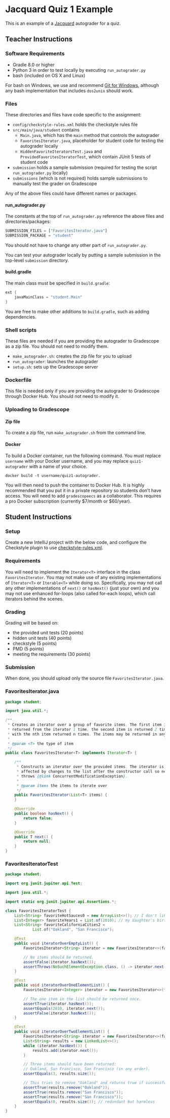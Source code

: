 # Jacquard Quiz 1 Example

This is an example of a [Jacquard](https://github.com/espertus/jacquard)
autograder for a quiz.

## Teacher Instructions

### Software Requirements

* Gradle 8.0 or higher
* Python 3 in order to test locally by executing `run_autograder.py`
* bash (included on OS X and Linux)

For bash on Windows, we use and recommend [Git for Windows](https://gitforwindows.org/),
although any bash implementation that includes `dos2unix` should work.

### Files

These directories and files have code specific to the assignment:

* `config/checkstyle-rules.xml` holds the checkstyle rules file
* `src/main/java/student` contains
    * `Main.java`, which has the `main` method that controls the autograder
    * `FavoritesIterator.java`, placeholder for student code for testing
      the autograder locally
    * `HiddenFavoriteIteratorsTest.java` and `ProvidedFavoritesIteratorTest`,
      which contain JUnit 5 tests of student code
* `submission` holds a sample submission (required for testing the script
  `run_autograder.py` locally)
* `submissions` (which is not required) holds sample submissions to manually
  test the grader on Gradescope

Any of the above files could have different names or packages.

#### run_autograder.py

The constants at the top of `run_autograder.py` reference the above
files and directories/packages:

```python
SUBMISSION_FILES = ["FavoritesIterator.java"]
SUBMISSION_PACKAGE = "student"
```

You should not have to change any other part of `run_autograder.py`.

You can test your autograder locally by putting a sample submission in the
top-level `submission` directory.

#### build.gradle

The main class must be specified in `build.gradle`:

```groovy
ext {
    javaMainClass = "student.Main"
}
```

You are free to make other additions to `build.gradle`, such as adding
dependencies.

### Shell scripts

These files are needed if you are providing the autograder to Gradescope as a
zip file. You should not need to modify them.

* `make_autograder.sh`: creates the zip file for you to upload
* `run_autograder`: launches the autograder
* `setup.sh`: sets up the Gradescope server

### Dockerfile

This file is needed only if you are providing the autograder to Gradescope
through Docker Hub. You should not need to modify it.

### Uploading to Gradescope

#### Zip file

To create a zip file, run `make_autograder.sh` from the command line.

#### Docker

To build a Docker container, run the following command. You must replace
`username` with your Docker username, and you may replace `quiz1-autograder`
with a name of your choice.

```
docker build -t username/quiz1-autograder.
```

You will then need to push the container to Docker Hub. It is highly recommended
that you put it in a private repository so students don't have access. You will
need to add `gradescopeecs` as a collaborator. This requires a pro Docker
subscription (currently $7/month or $60/year).

## Student Instructions

### Setup

Create a new IntelliJ project with the below code,
and configure the Checkstyle plugin to use
[checkstyle-rules.xml](config/checkstyle-rules.xml).

### Requirements

You will need to implement the `Iterator<T>` interface
in the class `FavoritesIterator`.
You may not make use of any existing implementations of
`Iterator<T>` or `Iterable<T>` while doing so. Specifically,
you may not call any other implementations of `next()` or
`hasNext()` (just your own) and you may not use enhanced
for-loops (also called for-each loops), which call iterators
behind the scenes.

### Grading

Grading will be based on:

* the provided unit tests (20 points)
* hidden unit tests (40 points)
* checkstyle (5 points)
* PMD (5 points)
* meeting the requirements (30 points)

### Submission

When done, you should upload only the source file
`FavoritesIterator.java`.

### FavoritesIterator.java

```java
package student;

import java.util.*;

/**
 * Creates an iterator over a group of favorite items. The first item is
 * returned from the iterator 1 time, the second item is returned 2 times, etc.
 * with the nth item returned n times. The items may be returned in any order.
 *
 * @param <T> the type of item
 */
public class FavoritesIterator<T> implements Iterator<T> {

    /**
     * Constructs an iterator over the provided items. The iterator is not
     * affected by changes to the list after the constructor call so never
     * throws {@link ConcurrentModificationException}.
     *
     * @param items the items to iterate over
     */
    public FavoritesIterator(List<T> items) {
    }

    @Override
    public boolean hasNext() {
        return false;
    }

    @Override
    public T next() {
        return null;
    }
}
```

### FavoritesIteratorTest

```java
package student;

import org.junit.jupiter.api.Test;

import java.util.*;

import static org.junit.jupiter.api.Assertions.*;

class FavoritesIteratorTest {
    List<String> favoriteHotSauces0 = new ArrayList<>(); // I don't like hot sauce.
    List<Integer> favoriteYears1 = List.of(2010); // my daughter's birth
    List<String> favoriteCaliforniaCities2 =
            List.of("Oakland", "San Francisco");

    @Test
    public void iteratorOverEmptyList() {
        FavoritesIterator<String> iterator = new FavoritesIterator<>(favoriteHotSauces0);

        // No items should be returned.
        assertFalse(iterator.hasNext());
        assertThrows(NoSuchElementException.class, () -> iterator.next());
    }

    @Test
    public void iteratorOverOneElementList() {
        FavoritesIterator<Integer> iterator = new FavoritesIterator<>(favoriteYears1);

        // The one item in the list should be returned once.
        assertTrue(iterator.hasNext());
        assertEquals(2010, iterator.next());
        assertFalse(iterator.hasNext());
    }

    @Test
    public void iteratorOverTwoElementList() {
        FavoritesIterator<String> iterator = new FavoritesIterator<>(favoriteCaliforniaCities2);
        List<String> results = new LinkedList<>();
        while (iterator.hasNext()) {
            results.add(iterator.next());
        }

        // Three items should have been returned:
        // Oakland, San Francisco, San Francisco (in any order).
        assertEquals(3, results.size());

        // This tries to remove "Oakland" and returns true if successful.
        assertTrue(results.remove("Oakland"));
        assertTrue(results.remove("San Francisco"));
        assertTrue(results.remove("San Francisco"));
        assertEquals(0, results.size()); // redundant but harmless
    }
}
```
